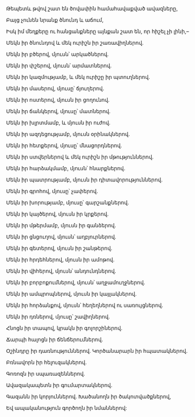 Թեպետև թվով շատ են ծովափին համահավաքված ավազները,

Բայց չունեն նրանք ծնունդ և աճում,

Իսկ իմ մեղքերը ու հանցանքները այնքան շատ են, որ հիշել չի լինի,–

Մեկն իր ծնունդով և մեկ ուրիշն իր շառավիղներով.

Մեկն իր բծերով, մյուսն՝ արկածներով.

Մեկն իր փշերով, մյուսն՝ արմատներով.

Մեկն իր կազմությամբ, և մեկ ուրիշը իր պտուղներով.

Մեկն իր մասերով, մյուսը՝ ճյուղերով.

Մեկն իր ոստերով, մյուսն իր ցողունով.

Մեկն իր ճանկերով, մյուսը՝ մատներով.

Մեկն իր խլրտմամբ, և մյուսն իր ուժով.

Մեկն իր ազդեցությամբ, մյուսն օրինակներով.

Մեկն իր հետքերով, մյուսը՝ մնացորդներով.

Մեկն իր ստվերներով և մեկ ուրիշն իր մթություններով.

Մեկն իր հարձակմամբ, մյուսն՝ հնարքներով.

Մեկն իր պատրությամբ, մյուսն իր դիտավորություններով.

Մեկն իր գրոհով, մյուսը՝ չափերով.

Մեկն իր խորությամբ, մյուսը՝ գարշանքներով.

Մեկն իր կայծերով, մյուսն իր կրքերով.

Մեկն իր մթերմամբ, մյուսն իր գանձերով.

Մեկն իր ցնցուղով, մյուսն՝ աղբյուրներով.

Մեկն իր գետերով, մյուսն իր շանթերով.

Մեկն իր հրդեհներով, մյուսն իր ամոթով.

Մեկն իր վիհերով, մյուսն՝ անդունդներով.

Մեկն իր բորբոքումներով, մյուսն՝ աղջամուղջներով.

Մեկն իր ամպրոպներով, մյուսն իր կայլակներով.

Մեկն իր հորձանքով, մյուսն՝ հեղեղներով ու սառույցներով.

Մեկն իր դռներով, մյուսը՝ շավիղներով.

Հնոցն իր տապով, կրակն իր գոլորշիներով.

Ճարպի հալոցն իր ճենճերումներով.

Օշինդրը իր դառնություններով. Կործանարարն իր հպատակներով.

Բռնավորն իր հելուզակներով.

Գոռոզն իր սպառազեններով.

Ավազակապետն իր գումարտակներով.

Գազանն իր կորյուններով. Խածանողն իր ծակոտվածքներով,

Եվ ապականություն գործողն իր նմաններով: